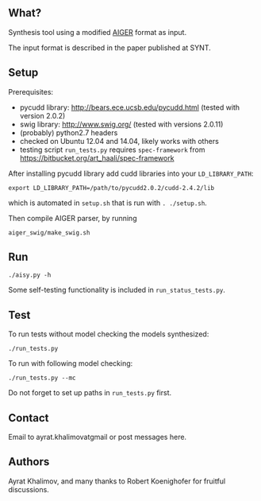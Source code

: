 ## What?

Synthesis tool using a modified [AIGER](http://fmv.jku.at/aiger/) format as input.

The input format is described in the paper published at SYNT.


## Setup
Prerequisites:

  - pycudd library: http://bears.ece.ucsb.edu/pycudd.html
    (tested with version 2.0.2)
  - swig library: http://www.swig.org/
    (tested with versions 2.0.11)
  - (probably) python2.7 headers
  - checked on Ubuntu 12.04 and 14.04, likely works with others
  - testing script `run_tests.py` requires `spec-framework` from https://bitbucket.org/art_haali/spec-framework

After installing pycudd library add cudd libraries into your `LD_LIBRARY_PATH`:

    export LD_LIBRARY_PATH=/path/to/pycudd2.0.2/cudd-2.4.2/lib

which is automated in `setup.sh` that is run with `. ./setup.sh`.

Then compile AIGER parser, by running

    aiger_swig/make_swig.sh


## Run

    ./aisy.py -h

Some self-testing functionality is included in `run_status_tests.py`.


## Test
To run tests without model checking the models synthesized:

    ./run_tests.py

To run with following model checking:

    ./run_tests.py --mc

Do not forget to set up paths in `run_tests.py` first.


## Contact
Email to ayrat.khalimovatgmail or post messages here.


## Authors
Ayrat Khalimov, and many thanks to Robert Koenighofer for fruitful discussions.

